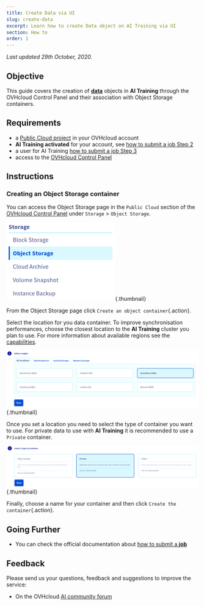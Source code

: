 ```yaml
---
title: Create Data via UI
slug: create-data
excerpt: Learn how to create Data object on AI Training via UI
section: How to
order: 1
---
```

*Last updated 29th October, 2020.*

## Objective

This guide covers the creation of [**data**](../data) objects in **AI Training** through the OVHcloud Control Panel and their association with Object Storage containers.

## Requirements

-   a [Public Cloud project](https://www.ovhcloud.com/en-sg/public-cloud/) in your OVHcloud account
-   **AI Training activated** for your account, see [how to submit a job Step 2](../submit-job)
-   a user for AI Training [how to submit a job Step 3](../submit-job)
-   access to the [OVHcloud Control Panel](https://ca.ovh.com/auth/?action=gotomanager)

## Instructions

### Creating an Object Storage container

You can access the Object Storage page in the `Public Cloud` section of the [OVHcloud Control Panel](hhttps://ca.ovh.com/auth/?action=gotomanager) under `Storage` \> `Object Storage`.

![image](images/00_storage_menu.png){.thumbnail}

From the Object Storage page click `Create an object container`{.action}.

Select the location for you data container. To improve synchronisation performances, choose the closest location to the **AI Training** cluster you plan to use. For more information about available regions see the [capabilities](../capabilities).

![image](images/01_object_create_region.png){.thumbnail}

Once you set a location you need to select the type of container you want to use. For private data to use with **AI Training** it is recommended to use a `Private` container.

![image](images/02_object_create_type.png){.thumbnail}

Finally, choose a name for your container and then click `Create the container`{.action}.

## Going Further

-   You can check the official documentation about [how to submit a **job**](../submit-job)

## Feedback

Please send us your questions, feedback and suggestions to improve the service:

-   On the OVHcloud [AI community forum](https://community.ovh.com/c/platform/ai-ml)
